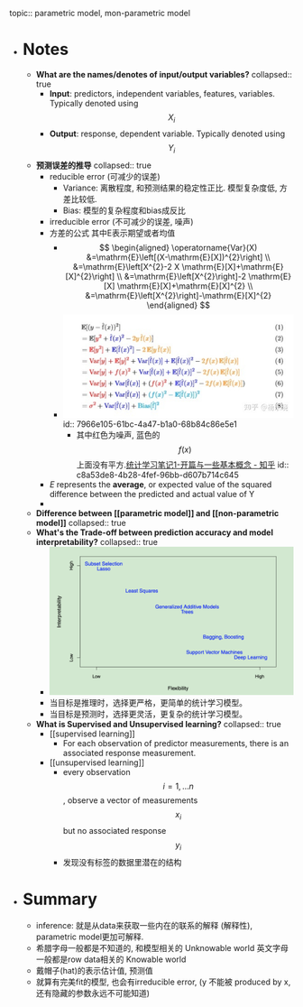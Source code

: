 topic:: parametric model, mon-parametric model

- # Notes
	- **What are the names/denotes of input/output variables?**
	  collapsed:: true
		- **Input**: predictors, independent variables, features, variables. Typically denoted using $$X_i$$
		- **Output**: response, dependent variable. Typically denoted using $$Y_i$$
	- **预测误差的推导**
	  collapsed:: true
		- reducible error (可减少的误差)
			- Variance: 离散程度, 和预测结果的稳定性正比. 模型复杂度低, 方差比较低.
			- Bias: 模型的复杂程度和bias成反比
		- irreducible error (不可减少的误差, 噪声)
		- 方差的公式 其中E表示期望或者均值
			- $$
			  \begin{aligned}
			  \operatorname{Var}(X) &=\mathrm{E}\left[(X-\mathrm{E}[X])^{2}\right] \\
			  &=\mathrm{E}\left[X^{2}-2 X \mathrm{E}[X]+\mathrm{E}[X]^{2}\right] \\
			  &=\mathrm{E}\left[X^{2}\right]-2 \mathrm{E}[X] \mathrm{E}[X]+\mathrm{E}[X]^{2} \\
			  &=\mathrm{E}\left[X^{2}\right]-\mathrm{E}[X]^{2}
			  \end{aligned}
			  $$
			- ![image.png](../assets/image_1646369663359_0.png)
			  id:: 7966e105-61bc-4a47-b1a0-68b84c86e5e1
				- 其中红色为噪声, 蓝色的$$f(x)$$上面没有平方.[统计学习笔记1-开篇与一些基本概念 - 知乎](https://zhuanlan.zhihu.com/p/45319239)
				  id:: c8a53de8-4b28-4fef-96bb-d607b714c645
		- $E$ represents the **average**, or expected value of the squared difference between the predicted and actual value of Y
		-
	- **Difference between [[parametric model]] and [[non-parametric model]]**
	  collapsed:: true
	- **What's the Trade-off between prediction accuracy and model interpretability?**
	  collapsed:: true
		- ![image.png](../assets/image_1646369262969_0.png)
		- 当目标是推理时，选择更严格，更简单的统计学习模型。
		- 当目标是预测时，选择更灵活，更复杂的统计学习模型。
	- **What is Supervised and Unsupervised learning?**
	  collapsed:: true
		- [[supervised learning]]
			- For each observation of predictor measurements, there is an associated response measurement.
		- [[unsupervised learning]]
			- every observation $$i = 1,...n$$, observe a vector of measurements $$x_i$$ but no associated response $$y_i$$
			- 发现没有标签的数据里潜在的结构
- # Summary
	- inference: 就是从data来获取一些内在的联系的解释 (解释性), parametric model更加可解释.
	- 希腊字母一般都是不知道的, 和模型相关的 Unknowable world
	  英文字母一般都是row data相关的 Knowable world
	- 戴帽子(hat)的表示估计值, 预测值
	- 就算有完美fit的模型, 也会有irreducible error, (y 不能被 produced by x, 还有隐藏的参数永远不可能知道)